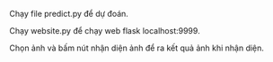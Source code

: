 <p>Chạy file predict.py để dự đoán.</p>
<p>Chạy website.py để chạy web flask localhost:9999.</p>
<p>Chọn ảnh và bấm nút nhận diện ảnh để ra kết quả ảnh khi nhận diện.</p>
